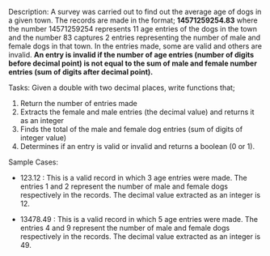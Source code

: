 Description:
A survey was carried out to find out the average age of dogs in a given town. The records are made in the format;
			**14571259254.83**
where the number 14571259254 represents 11 age entries of the dogs in the town and the number 83 captures 2 entries representing the number of male and female dogs in that town.
In the entries made, some are valid and others are invalid. 
**An entry is invalid if the number of age entries (number of digits before decimal point) is not equal to the sum of male and female number entries (sum of digits after decimal point).**

Tasks:
Given a double with two decimal places, write functions that;
1. Return the number of entries made
2. Extracts the female and male entries (the decimal value) and returns it as an integer
3. Finds the total of the male and female dog entries (sum of digits of integer value)
4. Determines if an entry is valid or invalid and returns a boolean (0 or 1).

Sample Cases:
- 123.12 : This is a valid record in which 3 age entries were made. 
	   The entries 1 and 2 represent the number of male and female dogs respectively in the records.
	   The decimal value extracted as an integer is 12.

- 13478.49 : This is a valid record in which 5 age entries were made. 
	     The entries 4 and 9 represent the number of male and female dogs respectively in the records.
	     The decimal value extracted as an integer is 49.